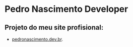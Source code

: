 # Pedro Nascimento Developer

## Projeto do meu site profisional:

- [pedronascimento.dev.br](https://pedronascimento.dev.br/).
